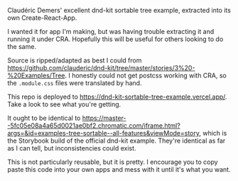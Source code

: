Claudéric Demers' excellent dnd-kit sortable tree example, extracted into its own Create-React-App.

I wanted it for app I'm making, but was having trouble extracting it and running it under CRA. Hopefully this will be useful for others looking to do the same.

Source is ripped/adapted as best I could from https://github.com/clauderic/dnd-kit/tree/master/stories/3%20-%20Examples/Tree. I honestly could not get postcss working with CRA, so the `.module.css` files were translated by hand.

This repo is deployed to https://dnd-kit-sortable-tree-example.vercel.app/. Take a look to see what you're getting.

It ought to be identical to https://master--5fc05e08a4a65d0021ae0bf2.chromatic.com/iframe.html?args=&id=examples-tree-sortable--all-features&viewMode=story, which is the Storybook build of the official dnd-kit example. They're identical as far as I can tell, but inconsistencies could exist.

This is not particularly reusable, but it is pretty. I encourage you to copy paste this code into your own apps and mess with it until it's what you want.
